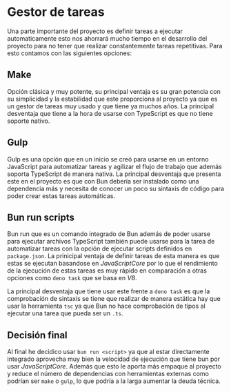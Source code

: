 
# Gestor de tareas

Una parte importante del proyecto es definir tareas a ejecutar automaticamente
esto nos ahorrará mucho tiempo en el desarrollo del proyecto para no tener que
realizar constantemente tareas repetitivas. Para esto contamos con las siguientes
opciones:

## Make

Opción clásica y muy potente, su principal ventaja es su gran potencia con 
su simplicidad y la estabilidad que este proporciona al proyecto ya que es 
un gestor de tareas muy usado y que tiene ya muchos años. La principal desventaja
que tiene a la hora de usarse con TypeScript es que no tiene soporte nativo.

## Gulp

Gulp es una opción que en un inicio se creó para usarse en un entorno JavaScript
para automatizar tareas y agilizar el flujo de trabajo que además soporta TypeScript
de manera nativa. La principal desventaja que presenta este en el proyecto es que con
Bun debería ser instalado como una dependencia más y necesita de conocer un poco su
sintaxis de código para poder crear estas tareas automáticas.

## Bun run scripts

Bun run que es un comando integrado de Bun además de poder usarse para ejecutar archivos
TypeScript también puede usarse para la tarea de automatizar tareas con la opción
de ejecutar scripts definidos en `package.json`. La prinicipal ventaja de definir tareas
de esta manera es que estas se ejecutan basandose en *JavaScriptCore* por lo que el rendimiento
de la ejecución de estas tareas es muy rápido en comparación a otras opciones como `deno task`
que se basa en *V8*.

La principal desventaja que tiene usar este frente a `deno task` es que la comprobación de sintaxis
se tiene que realizar de manera estática hay que usar la herramienta `tsc` ya que Bun no hace comprobación
de tipos al ejecutar una tarea que pueda ser un `.ts`.

## Decisión final

Al final he decidico usar `bun run <script>` ya que al estar directamente integrado
aprovecha muy bien la velocidad de ejecución que tiene bun por usar *JavaScriptCore*. Además que
esto le aporta más empaque al proyecto y reduce el número de dependencias con herramientas externas
como podrían ser `make` o `gulp`, lo que podría a la larga aumentar la deuda técnica.

